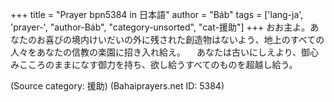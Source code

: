 +++
title = "Prayer bpn5384 in 日本語"
author = "Báb"
tags = ['lang-ja', 'prayer-', "author-Báb", "category-unsorted", "cat-援助"]
+++
おお主よ。あなたのお喜びの境内けいだいの外に残された創造物はないよう、地上のすべての
人々をあなたの信教の楽園に招き入れ給え。
　あなたは古いにしえより、御心みこころのままになす御力を持ち、欲し給うすべてのものを超越し給う。

(Source category: 援助)
(Bahaiprayers.net ID: 5384)
